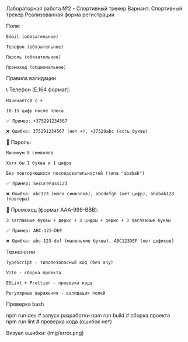 Лабораторная работа №2 - Спортивный трекер
Вариант: Спортивный трекер
Реализованная форма регистрации

Поля:

    Email (обязательное)

    Телефон (обязательное)

    Пароль (обязательное)

    Промокод (опциональное)

Правила валидации

📞 Телефон (E.164 формат):

    Начинается с +

    10-15 цифр после плюса

    ✅ Пример: +375291234567

    ❌ Ошибка: 375291234567 (нет +), +37529abc (есть буквы)

🔐 Пароль:

    Минимум 8 символов

    Хотя бы 1 буква и 1 цифра

    Без повторяющихся последовательностей (типа "ababab")

    ✅ Пример: SecurePass123

    ❌ Ошибка: abc123 (мало символов), abcdefgh (нет цифр), ababab123 (повторы)

🎫 Промокод (формат AAA-999-BBB):

    3 заглавные буквы + дефис + 3 цифры + дефис + 3 заглавные буквы

    ✅ Пример: ABC-123-DEF

    ❌ Ошибка: abc-123-def (маленькие буквы), ABC123DEF (нет дефисов)

Технологии

    TypeScript - типобезопасный код (без any)

    Vite - сборка проекта

    ESLint + Prettier - проверка кода

    Регулярные выражения - валидация полей

Проверка
bash

npm run dev    # запуск разработки
npm run build  # сборка проекта  
npm run lint   # проверка кода (ошибок нет)

Визуал ошибки:
(img/error.png)

        